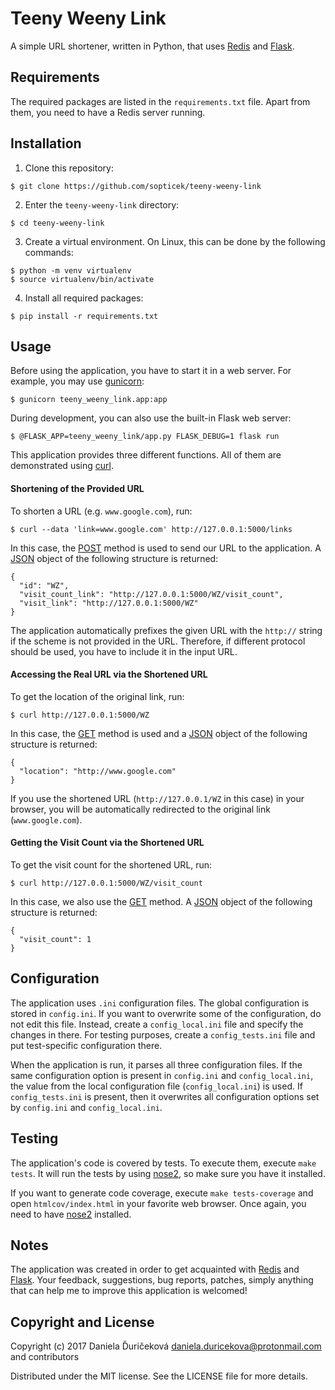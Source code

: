 # Teeny Weeny Link #

A simple URL shortener, written in Python, that uses [Redis](https://redis.io/) and [Flask](http://flask.pocoo.org/).

## Requirements ##

The required packages are listed in the `requirements.txt` file. Apart from them, you need to have a Redis server running.

## Installation ##

1. Clone this repository:
```
$ git clone https://github.com/sopticek/teeny-weeny-link
```
2. Enter the `teeny-weeny-link` directory:
```
$ cd teeny-weeny-link
```
3. Create a virtual environment. On Linux, this can be done by the following commands:
```
$ python -m venv virtualenv
$ source virtualenv/bin/activate
```
4. Install all required packages:
```
$ pip install -r requirements.txt
```

## Usage ##

Before using the application, you have to start it in a web server. For example, you may use [gunicorn](http://gunicorn.org/):
```
$ gunicorn teeny_weeny_link.app:app
```

During development, you can also use the built-in Flask web server:
```
$ @FLASK_APP=teeny_weeny_link/app.py FLASK_DEBUG=1 flask run
```

This application provides three different functions. All of them are demonstrated using [curl](https://curl.haxx.se/).

#### Shortening of the Provided URL ####

To shorten a URL (e.g. `www.google.com`), run:
```
$ curl --data 'link=www.google.com' http://127.0.0.1:5000/links
```

In this case, the [POST](https://en.wikipedia.org/wiki/POST_(HTTP)) method is used to send our URL to the application. A [JSON](http://www.json.org/) object of the following structure is returned:
```
{
  "id": "WZ",
  "visit_count_link": "http://127.0.0.1:5000/WZ/visit_count",
  "visit_link": "http://127.0.0.1:5000/WZ"
}
```

The application automatically prefixes the given URL with the `http://` string if the scheme is not provided in the URL. Therefore, if different protocol should be used, you have to include it in the input URL.

#### Accessing the Real URL via the Shortened URL ####

To get the location of the original link, run:
```
$ curl http://127.0.0.1:5000/WZ
```

In this case, the [GET](https://en.wikipedia.org/wiki/Hypertext_Transfer_Protocol#Request_methods) method is used and a [JSON](http://www.json.org/) object of the following structure is returned:
```
{
  "location": "http://www.google.com"
}
```

If you use the shortened URL (`http://127.0.0.1/WZ` in this case) in your browser, you will be automatically redirected to the original link (`www.google.com`).

#### Getting the Visit Count via the Shortened URL ####

To get the visit count for the shortened URL, run:
```
$ curl http://127.0.0.1:5000/WZ/visit_count
```

In this case, we also use the [GET](https://en.wikipedia.org/wiki/Hypertext_Transfer_Protocol#Request_methods) method. A [JSON](http://www.json.org/) object of the following structure is returned:
```
{
  "visit_count": 1
}
```

## Configuration ##

The application uses `.ini` configuration files. The global configuration is stored in `config.ini`. If you want to overwrite some of the configuration, do not edit this file. Instead, create a `config_local.ini` file and specify the changes in there. For testing purposes, create a `config_tests.ini` file and put test-specific configuration there.

When the application is run, it parses all three configuration files. If the same configuration option is present in `config.ini` and `config_local.ini`, the value from the local configuration file (`config_local.ini`) is used. If `config_tests.ini` is present, then it overwrites all configuration options set by `config.ini` and `config_local.ini`.

## Testing ##

The application's code is covered by tests. To execute them, execute `make tests`. It will run the tests by using [nose2](http://nose2.readthedocs.io/en/latest/), so make sure you have it installed.

If you want to generate code coverage, execute `make tests-coverage` and open
`htmlcov/index.html` in your favorite web browser. Once again, you need to
have [nose2](http://nose2.readthedocs.io/en/latest/) installed.

## Notes ##

The application was created in order to get acquainted with [Redis](http://redis-py.readthedocs.io/en/latest/) and [Flask](http://flask.pocoo.org/). Your feedback, suggestions, bug reports, patches, simply anything that can help me to improve this application is welcomed!

## Copyright and License ##

Copyright (c) 2017 Daniela Ďuričeková <daniela.duricekova@protonmail.com> and contributors

Distributed under the MIT license. See the LICENSE file for more details.
